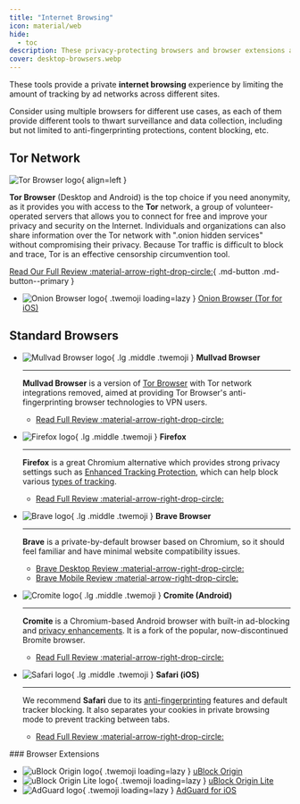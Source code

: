 ```yaml
---
title: "Internet Browsing"
icon: material/web
hide:
  - toc
description: These privacy-protecting browsers and browser extensions are what we currently recommend for browsing the internet on different platforms.
cover: desktop-browsers.webp
---
```

These tools provide a private **internet browsing** experience by limiting the amount of tracking by ad networks across different sites.

Consider using multiple browsers for different use cases, as each of them provide different tools to thwart surveillance and data collection, including but not limited to anti-fingerprinting protections, content blocking, etc.

## Tor Network

<div class="admonition recommendation" markdown>

![Tor Browser logo](../assets/img/browsers/tor.svg){ align=left }

**Tor Browser** (Desktop and Android) is the top choice if you need anonymity, as it provides you with access to the **Tor** network, a group of volunteer-operated servers that allows you to connect for free and improve your privacy and security on the Internet. Individuals and organizations can also share information over the Tor network with ".onion hidden services" without compromising their privacy. Because Tor traffic is difficult to block and trace, Tor is an effective censorship circumvention tool.

[Read Our Full Review :material-arrow-right-drop-circle:](tor.md){ .md-button .md-button--primary }

</div>

<div class="grid" markdown>

<div class="grid cards" markdown>

- ![Onion Browser logo](../assets/img/self-contained-networks/onion_browser.svg){ .twemoji loading=lazy } [Onion Browser (Tor for iOS)](tor.md#onion-browser-ios)

</div>

</div>

## Standard Browsers

<div class="grid cards" markdown>

- ![Mullvad Browser logo](../assets/img/browsers/mullvad_browser.svg){ .lg .middle .twemoji } **Mullvad Browser**

    ---

    **Mullvad Browser** is a version of [Tor Browser](tor.md#tor-browser) with Tor network integrations removed, aimed at providing Tor Browser's anti-fingerprinting browser technologies to VPN users.

    - [Read Full Review :material-arrow-right-drop-circle:](desktop-browsers.md#mullvad-browser)

- ![Firefox logo](../assets/img/browsers/firefox.svg){ .lg .middle .twemoji } **Firefox**

    ---

    **Firefox** is a great Chromium alternative which provides strong privacy settings such as [Enhanced Tracking Protection](https://support.mozilla.org/kb/enhanced-tracking-protection-firefox-desktop), which can help block various [types of tracking](https://support.mozilla.org/kb/enhanced-tracking-protection-firefox-desktop#w_what-enhanced-tracking-protection-blocks).

    - [Read Full Review :material-arrow-right-drop-circle:](desktop-browsers.md#firefox)

- ![Brave logo](../assets/img/browsers/brave.svg){ .lg .middle .twemoji } **Brave Browser**

    ---

    **Brave** is a private-by-default browser based on Chromium, so it should feel familiar and have minimal website compatibility issues.

    - [Brave Desktop Review :material-arrow-right-drop-circle:](desktop-browsers.md#brave)
    - [Brave Mobile Review :material-arrow-right-drop-circle:](mobile-browsers.md#brave)

- ![Cromite logo](../assets/img/browsers/cromite.svg){ .lg .middle .twemoji } **Cromite (Android)**

    ---

    **Cromite** is a Chromium-based Android browser with built-in ad-blocking and [privacy enhancements](https://github.com/uazo/cromite/blob/master/docs/FEATURES.md). It is a fork of the popular, now-discontinued Bromite browser.

    - [Read Full Review :material-arrow-right-drop-circle:](mobile-browsers.md#cromite-android)

- ![Safari logo](../assets/img/browsers/safari.svg){ .lg .middle .twemoji } **Safari (iOS)**

    ---

    We recommend **Safari** due to its [anti-fingerprinting](https://webkit.org/blog/15697/private-browsing-2-0) features and default tracker blocking. It also separates your cookies in private browsing mode to prevent tracking between tabs.

    - [Read Full Review :material-arrow-right-drop-circle:](mobile-browsers.md#safari-ios)

</div>

<div class="grid" markdown>

<div markdown>
### Browser Extensions

<div class="grid cards" markdown>

- ![uBlock Origin logo](../assets/img/browsers/ublock_origin.svg){ .twemoji loading=lazy } [uBlock Origin](browser-extensions.md#ublock-origin)
- ![uBlock Origin Lite logo](../assets/img/browsers/ublock_origin_lite.svg){ .twemoji loading=lazy } [uBlock Origin Lite](browser-extensions.md#ublock-origin-lite)
- ![AdGuard logo](../assets/img/browsers/adguard.svg){ .twemoji loading=lazy } [AdGuard for iOS](browser-extensions.md#adguard)

</div>

</div>

</div>
